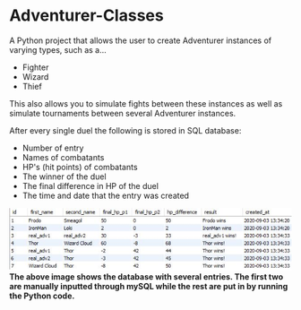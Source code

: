 # Adventurer-Classes
A Python project that allows the user to create Adventurer instances of varying types, such as a...
- Fighter
- Wizard 
- Thief

This also allows you to simulate fights between these instances as well as simulate tournaments between several Adventurer instances.

After every single duel the following is stored in SQL database:
- Number of entry
- Names of combatants
- HP's (hit points) of combatants
- The winner of the duel
- The final difference in HP of the duel
- The time and date that the entry was created

![](Images/SQLDatabaseWithResults.JPG)
**The above image shows the database with several entries. The first two are manually inputted through mySQL while the rest are put in by running the Python code.**
